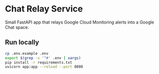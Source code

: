 # Chat Relay Service

Small FastAPI app that relays Google Cloud Monitoring alerts into a Google Chat space.

## Run locally
```bash
cp .env.example .env
export $(grep -v '^#' .env | xargs)
pip install -r requirements.txt
uvicorn app:app --reload --port 8080

